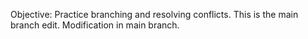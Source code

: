 Objective: Practice branching and resolving conflicts.
This is the main branch edit.
Modification in main branch.


